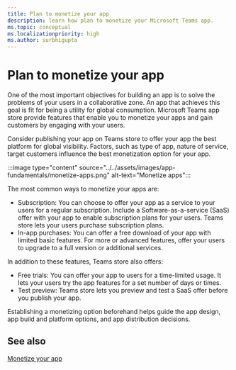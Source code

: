```yaml
---
title: Plan to monetize your app
description: learn how plan to monetize your Microsoft Teams app.
ms.topic: conceptual
ms.localizationpriority: high
ms.author: surbhigupta
---
```

# Plan to monetize your app

One of the most important objectives for building an app is to solve the problems of your users in a collaborative zone. An app that achieves this goal is fit for being a utility for global consumption.
Microsoft Teams app store provide features that enable you to monetize your apps and gain customers by engaging with your users.

Consider publishing your app on Teams store to offer your app the best platform for global visibility. Factors, such as type of app, nature of service, target customers influence the best monetization option for your app.

:::image type="content" source="../../assets/images/app-fundamentals/monetize-apps.png" alt-text="Monetize apps":::

The most common ways to monetize your apps are:

- Subscription: You can choose to offer your app as a service to your users for a regular subscription. Include a Software-as-a-service (SaaS) offer with your app to enable subscription plans for your users. Teams store lets your users purchase subscription plans.
- In-app purchases: You can offer a free download of your app with limited basic features. For more or advanced features, offer your users to upgrade to a full version or additional services.

In addition to these features, Teams store also offers:

- Free trials: You can offer your app to users for a time-limited usage. It lets your users try the app features for a set number of days or times.
- Test preview: Teams store lets you preview and test a SaaS offer before you publish your app.

Establishing a monetizing option beforehand helps guide the app design, app build and platform options, and app distribution decisions.

## See also

[Monetize your app](../deploy-and-publish/appsource/prepare/monetize-overview.md)
